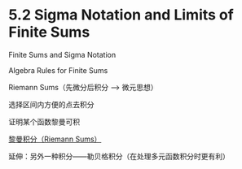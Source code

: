 # 5.2 Sigma Notation and Limits of Finite Sums

Finite Sums and Sigma Notation

  Algebra Rules for Finite Sums

Riemann Sums（先微分后积分 --> 微元思想）

  选择区间内方便的点去积分

  证明某个函数黎曼可积

  [黎曼积分（Riemann Sums）](5.2-Riemann-Sums.md)

  延伸：另外一种积分——勒贝格积分（在处理多元函数积分时更有利）
